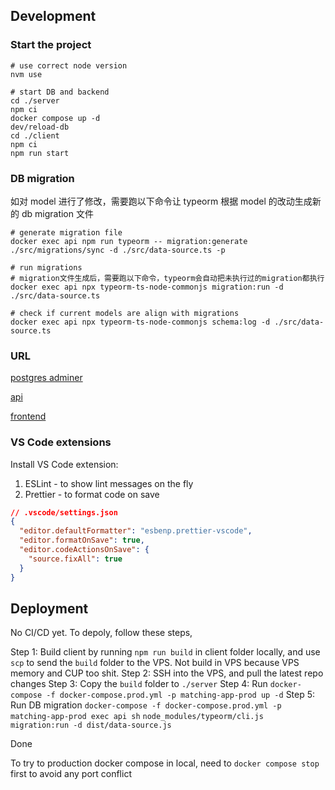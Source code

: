 ## Development

### Start the project

```
# use correct node version
nvm use

# start DB and backend
cd ./server
npm ci
docker compose up -d
dev/reload-db
cd ./client
npm ci
npm run start

```

### DB migration

如对 model 进行了修改，需要跑以下命令让 typeorm 根据 model 的改动生成新的 db migration 文件

```
# generate migration file
docker exec api npm run typeorm -- migration:generate ./src/migrations/sync -d ./src/data-source.ts -p

# run migrations
# migration文件生成后，需要跑以下命令，typeorm会自动把未执行过的migration都执行
docker exec api npx typeorm-ts-node-commonjs migration:run -d ./src/data-source.ts

# check if current models are align with migrations
docker exec api npx typeorm-ts-node-commonjs schema:log -d ./src/data-source.ts
```

### URL

[postgres adminer](http://localhost:8080/?pgsql=db&username=postgres&db=matching_app&ns=public)

[api](http://localhost:4000)

[frontend](http://localhost:3000/matching-event/36cffe10-3f93-40f3-96be-26cb42399955)

### VS Code extensions

Install VS Code extension:

1. ESLint - to show lint messages on the fly
2. Prettier - to format code on save

```json
// .vscode/settings.json
{
  "editor.defaultFormatter": "esbenp.prettier-vscode",
  "editor.formatOnSave": true,
  "editor.codeActionsOnSave": {
    "source.fixAll": true
  }
}
```

## Deployment

No CI/CD yet. To depoly, follow these steps,

Step 1:
Build client by running `npm run build` in client folder locally, and use `scp` to send the `build` folder to the VPS.
Not build in VPS because VPS memory and CUP too shit.
Step 2:
SSH into the VPS, and pull the latest repo changes
Step 3:
Copy the `build` folder to `./server`
Step 4:
Run `docker-compose -f docker-compose.prod.yml -p matching-app-prod up -d`
Step 5:
Run DB migration
`docker-compose -f docker-compose.prod.yml -p matching-app-prod exec api sh`
`node_modules/typeorm/cli.js migration:run -d dist/data-source.js`

Done

To try to production docker compose in local, need to `docker compose stop` first to avoid any port conflict
